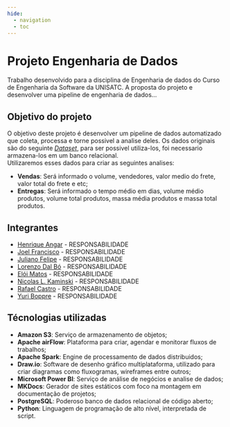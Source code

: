 ```yaml
---
hide:
  - navigation
  - toc
---
```


# Projeto Engenharia de Dados

Trabalho desenvolvido para a disciplina de Engenharia de dados do Curso de Engenharia da Software da UNISATC.
A proposta do projeto e desenvolver uma pipeline de engenharia de dados...

## Objetivo do projeto

O objetivo deste projeto é desenvolver um pipeline de dados automatizado que coleta, processa e torne possivel a analise deles. Os dados originais são do seguinte _[Dataset](https://www.kaggle.com/datasets/olistbr/brazilian-ecommerce)_, para ser possivel utiliza-los, foi necessario armazena-los em um banco relacional.
<br>
Utilizaremos esses dados para criar as seguintes analises:

- **Vendas**: Será informado o volume, vendedores, valor medio do frete, valor total do frete e etc;
- **Entregas**: Será informado o tempo médio em dias, volume médio produtos, volume total produtos, massa média produtos e massa total produtos.

## Integrantes

- [Henrique Angar](https://github.com/HenriqueAngar) - RESPONSABILIDADE
- [Joel Francisco](https://github.com/JoelFrancisco) - RESPONSABILIDADE
- [Juliano Felipe](https://github.com/julianocfelipe) - RESPONSABILIDADE
- [Lorenzo Dal Bó](https://github.com/LorenzoDalBo) - RESPONSABILIDADE
- [Elói Matos](https://github.com/EloiMatos) - RESPONSABILIDADE
- [Nicolas L. Kaminski](https://github.com/NicolasLK) - RESPONSABILIDADE
- [Rafael Castro](https://github.com/RafaelDaSilvaCastro) - RESPONSABILIDADE
- [Yuri Boppre](https://github.com/YuriBoppre) - RESPONSABILIDADE

## Técnologias utilizadas

- **Amazon S3**: Serviço de armazenamento de objetos;
- **Apache airFlow**: Plataforma para criar, agendar e monitorar fluxos de trabalhos;
- **Apache Spark**: Engine de processamento de dados distribuidos;
- **Draw.io**: Software de desenho gráfico multiplataforma, utilizado para criar diagramas como fluxogramas, wireframes entre outros;
- **Microsoft Power BI**: Serviço de análise de negócios e analise de dados;
- **MKDocs**: Gerador de sites estáticos com foco na montagem em documentação de projetos;
- **PostgreSQL**: Poderoso banco de dados relacional de código aberto;
- **Python**: Linguagem de programação de alto nível, interpretada de script.
